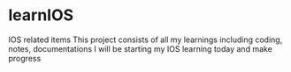 # learnIOS
IOS related items
This project consists of all my learnings including coding, notes, documentations
I will be starting my IOS learning today and make progress
